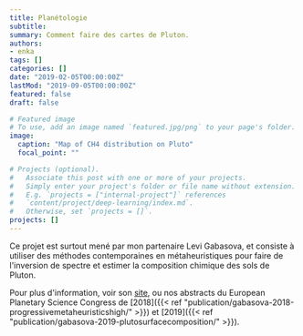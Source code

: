 ```yaml
---
title: Planétologie
subtitle: 
summary: Comment faire des cartes de Pluton.
authors:
- enka
tags: []
categories: []
date: "2019-02-05T00:00:00Z"
lastMod: "2019-09-05T00:00:00Z"
featured: false
draft: false

# Featured image
# To use, add an image named `featured.jpg/png` to your page's folder. 
image:
  caption: "Map of CH4 distribution on Pluto"
  focal_point: ""

# Projects (optional).
#   Associate this post with one or more of your projects.
#   Simply enter your project's folder or file name without extension.
#   E.g. `projects = ["internal-project"]` references 
#   `content/project/deep-learning/index.md`.
#   Otherwise, set `projects = []`.
projects: []
---
```

Ce projet est surtout mené par mon partenaire Levi Gabasova, et consiste à utiliser des méthodes contemporaines en métaheuristiques pour faire de l'inversion de spectre et estimer la composition chimique des sols de Pluton.

Pour plus d'information, voir son [site](http://www.winterhazelly.cloud), ou nos abstracts du European Planetary Science Congress de [2018]({{< ref "publication/gabasova-2018-progressivemetaheuristicshigh/" >}}) et [2019]({{< ref "publication/gabasova-2019-plutosurfacecomposition/" >}}).